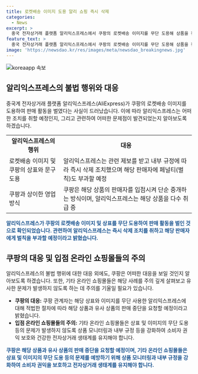```yaml
---
title: 로켓배송 이미지 도용 알리 쇼핑 즉시 삭제
categories:
  - News
excerpt: >
  중국 전자상거래 플랫폼 알리익스프레스에서 쿠팡의 로켓배송 이미지를 무단 도용해 상품을 판매하는 사례가 발생했다. 해당 페이지에는 쿠팡이 직접 수입했어요라는 문구도 포함돼 있었으며, 알리익스프레스 측은 해당 판매자에게 벌칙을 부과하고 관련 상품 판매 중단을 요청할 예정이라고 밝혔다. 쿠팡 관계자는 상표권과 저작권을 침해했다며 적법한 조치를 취할 예정이라고 전했다. (사진=알리익스프레스 판매사이트)
feature_text: >
  중국 전자상거래 플랫폼 알리익스프레스에서 쿠팡의 로켓배송 이미지를 무단 도용해 상품을 판매하는 사례가 발생했다. 해당 페이지에는 쿠팡이 직접 수입했어요라는 문구도 포함돼 있었으며, 알리익스프레스 측은 해당 판매자에게 벌칙을 부과하고 관련 상품 판매 중단을 요청할 예정이라고 밝혔다. 쿠팡 관계자는 상표권과 저작권을 침해했다며 적법한 조치를 취할 예정이라고 전했다. (사진=알리익스프레스 판매사이트)
image: 'https://newsdao.kr/res/images/meta/newsdao_breakingnews.jpg'
---
```


<p><img src="https://newsdao.kr/res/images/meta/newsdao_breakingnews.jpg" alt="koreaapp 속보" /></p>

<h2 data-ke-size="size26">알리익스프레스의 불법 행위와 대응</h2>

<p data-ke-size="size16">중국계 전자상거래 플랫폼 알리익스프레스(AliExpress)가 쿠팡의 로켓배송 이미지를 도용하여 판매 활동을 벌였다는 사실이 드러났습니다. 이에 따라 알리익스프레스는 어떠한 조치를 취할 예정인지, 그리고 관련하여 어떠한 문제점이 발견되었는지 알아보도록 하겠습니다.</p>

<table>
  <tbody>
    <tr>
      <td style="text-align: center; height: 17px;"><b>알리익스프레스의 행위</b></td>
      <td style="text-align: center; height: 17px;"><b>대응</b></td>
    </tr>
    <tr>
      <td style="text-align: left;">로켓배송 이미지 및 쿠팡의 상표와 문구 도용</td>
      <td style="text-align: left;">알리익스프레스는 관련 제보를 받고 내부 규정에 따라 즉시 삭제 조치했으며 해당 판매자에 페널티(벌칙)도 부과할 예정</td>
    </tr>
    <tr>
      <td style="text-align: left;">쿠팡과 상이한 영업 방식</td>
      <td style="text-align: left;">쿠팡은 해당 상품의 판매자를 입점시켜 단순 중개하는 방식이며, 알리익스프레스는 해당 상품을 다수 취급 중</td>
    </tr>
  </tbody>
</table>

<p><b><span style="color: #1a5490;">알리익스프레스가 쿠팡의 로켓배송 이미지 및 상표를 무단 도용하여 판매 활동을 벌인 것으로 확인되었습니다. 관련하여 알리익스프레스는 즉시 삭제 조치를 취하고 해당 판매자에게 벌칙을 부과할 예정이라고 밝혔습니다.</span></b></p>

<h2 data-ke-size="size26">쿠팡의 대응 및 입점 온라인 쇼핑몰들의 주의</h2>

<p data-ke-size="size16">알리익스프레스의 불법 행위에 대한 대응 외에도, 쿠팡은 어떠한 대응을 보일 것인지 알아보도록 하겠습니다. 또한, 기타 온라인 쇼핑몰들은 해당 사례를 주의 깊게 살펴보고 유사한 문제가 발생하지 않도록 하는 데 주의를 기울일 필요가 있습니다.</p>

<ul>
  <li><b>쿠팡의 대응:</b> 쿠팡 관계자는 해당 상표와 이미지를 무단 사용한 알리익스프레스에 대해 적법한 절차에 따라 해당 상품과 유사 상품의 판매 중단을 요청할 예정이라고 밝혔습니다.</li>
  <li><b>입점 온라인 쇼핑몰들의 주의:</b> 기타 온라인 쇼핑몰들은 상표 및 이미지의 무단 도용 등의 문제가 발생하지 않도록 상품 모니터링과 내부 규정 등을 강화하여 소비자 권익 보호와 건강한 전자상거래 생태계를 유지해야 합니다.</li>
</ul>

<p><b><span style="color: #1a5490;">쿠팡은 해당 상품과 유사 상품의 판매 중단을 요청할 예정이며, 기타 온라인 쇼핑몰들은 상표 및 이미지의 무단 도용 등의 문제를 예방하기 위해 상품 모니터링과 내부 규정을 강화하여 소비자 권익을 보호하고 전자상거래 생태계를 유지해야 합니다.</span></b></p>

